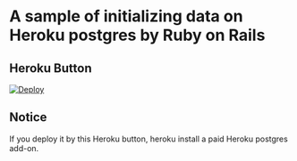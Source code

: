 # A sample of initializing data on Heroku postgres by Ruby on Rails

## Heroku Button

[![Deploy](https://www.herokucdn.com/deploy/button.svg)](https://heroku.com/deploy)

## Notice

If you deploy it by this Heroku button, heroku install a paid Heroku postgres add-on.
